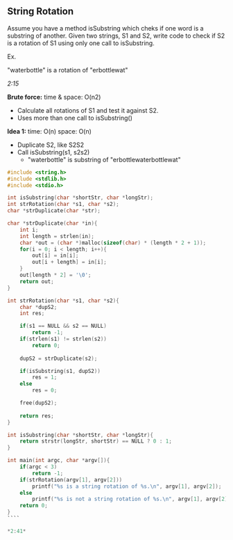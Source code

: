 ## String Rotation

Assume you have a method isSubstring which cheks if one word is a substring of another. Given two strings, S1 and S2, write code to check if S2 is a rotation of S1 using only one call to isSubstring.

Ex.

"waterbottle" is a rotation of "erbottlewat"

*2:15*

**Brute force:** time & space: O(n2) 
- Calculate all rotations of S1 and test it against S2.
- Uses more than one call to isSubstring()

**Idea 1:** time: O(n) space: O(n)
- Duplicate S2, like S2S2
- Call isSubstring(s1, s2s2)
	- "waterbottle" is substring of "erbottlewaterbottlewat"

`````c
#include <string.h>
#include <stdlib.h>
#include <stdio.h>

int isSubstring(char *shortStr, char *longStr);
int strRotation(char *s1, char *s2);
char *strDuplicate(char *str);

char *strDuplicate(char *in){
 	int i;
 	int length = strlen(in);
 	char *out = (char *)malloc(sizeof(char) * (length * 2 + 1));
 	for(i = 0; i < length; i++){
 		out[i] = in[i];
 		out[i + length] = in[i];
 	}
 	out[length * 2] = '\0';
 	return out;
}

int strRotation(char *s1, char *s2){
 	char *dupS2;
 	int res;

 	if(s1 == NULL && s2 == NULL)
 		return -1;
 	if(strlen(s1) != strlen(s2))
 		return 0;
 	
 	dupS2 = strDuplicate(s2);

 	if(isSubstring(s1, dupS2))
 		res = 1;
 	else
 		res = 0;

  	free(dupS2);
 
 	return res;
}

int isSubstring(char *shortStr, char *longStr){
 	return strstr(longStr, shortStr) == NULL ? 0 : 1;
}

int main(int argc, char *argv[]){
 	if(argc < 3)
 		return -1;
 	if(strRotation(argv[1], argv[2]))
 		printf("%s is a string rotation of %s.\n", argv[1], argv[2]);
 	else
 		printf("%s is not a string rotation of %s.\n", argv[1], argv[2]);
 	return 0;
}
````

*2:41*
